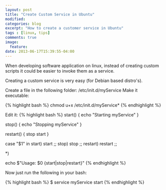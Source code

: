 ```yaml
---
layout: post
title: "Create Custom Service in Ubuntu"
modified:
categories: blog
excerpt: "How to create a customer service in Ubuntu"
tags : [linux, tips]
comments: true
image:
  feature:
date: 2013-06-17T15:39:55-04:00
---
```


When developing software application on linux, instead of creating custom scripts it could be easier to invoke them as a service.

Creating a custom service is very easy (for Debian based distro's).

Create a file in the following folder: /etc/init.d/myService
Make it executable:

{% highlight bash %}
chmod u+x /etc/init.d/myService*
{% endhighlight %}

Edit it:
{% highlight bash %}
start() {
        echo "Starting myService"
}

stop() {
        echo "Stopping myService"
}

restart() {
        stop
        start
}

case "$1" in 
start)
        start
;;
stop)
        stop
;;
restart)
        restart
;;

*)

echo $"Usage: $0 {start|stop|restart}"
{% endhighlight %}

Now just run the following in your bash:

{% highlight bash %}
$ service myService start
{% endhighlight %}